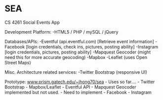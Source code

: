 SEA
===

CS 4261 Social Events App

Development Platform:
  -HTML5 / PHP / mySQL / jQuery

Databases/APIs:
	-Eventful (api.eventful.com) [Retrieve event information]
	-Facebook [login credentials, check ins, pictures, posting ability]
	-Instagram [login credentials, pictures, posting ability]
-Mapquest Geocoder (might need this for more accurate geocoding)
-Mapbox
	-Leaflet (uses Open Street Maps)

Misc. Architecture related services:
	-Twitter Bootstrap (responsive UI)

Prototype:
	www.prism.gatech.edu/~jhong70/sea
	- Uses so far....
		- Twitter Bootstrap
		- Mapbox/Leaflet
		- Eventful API
		- Mapquest Geocoder implemented but not used.
	- Need to implement
		- Facebook
		- Instagram
